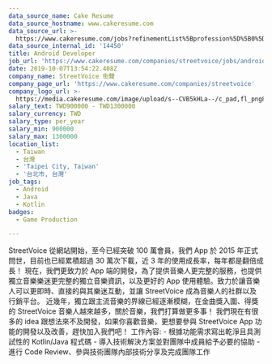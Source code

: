 ```yaml
---
data_source_name: Cake Resume
data_source_hostname: www.cakeresume.com
data_source_url: >-
  https://www.cakeresume.com/jobs?refinementList%5Bprofession%5D%5B0%5D=game-production&range%5Bsalary_range%5D%5Bmin%5D=1000000
data_source_internal_id: '14450'
title: Android Developer
job_url: 'https://www.cakeresume.com/companies/streetvoice/jobs/android-developer-senior'
date: 2019-10-07T13:54:22.408Z
company_name: StreetVoice 街聲
company_page_url: 'https://www.cakeresume.com/companies/streetvoice'
company_logo_url: >-
  https://media.cakeresume.com/image/upload/s--CVB5kHLa--/c_pad,fl_png8,h_200,w_200/v1570079491/usk1morkgo3c5dgqbtnq.png
salary_text: TWD900000 - TWD1300000
salary_currency: TWD
salary_type: per_year
salary_min: 900000
salary_max: 1300000
location_list:
  - Taiwan
  - 台灣
  - 'Taipei City, Taiwan'
  - '台北市, 台灣'
job_tags:
  - Android
  - Java
  - Kotlin
badges:
  - Game Production

---
```


StreetVoice 從網站開始，至今已經突破 100 萬會員，我們 App 於 2015 年正式問世，目前也已經累積超過 30 萬次下載，近 3 年的使用成長率，每年都是翻倍成長！ 現在，我們更致力於 App 端的開發，為了提供音樂人更完整的服務，也提供獨立音樂樂迷更完整的獨立音樂資訊，以及更好的 App 使用體驗。致力於讓音樂人可以更即時、直接的與其樂迷互動，並讓 StreetVoice 成為音樂人的社群以及行銷平台。 近幾年，獨立跟主流音樂的界線已經逐漸模糊，在金曲獎入圍、得獎的 StreetVoice 音樂人越來越多，關於音樂，我們打算做更多事！ 我們現在有很多的 idea 跟想法來不及開發，如果你喜歡音樂，更想要參與 StreetVoice App 功能的開發以及改善，趕快加入我們吧！ 工作內容: - 根據功能需求寫出乾淨且具測試性的 Kotlin/Java 程式碼 - 導入技術解決方案並對團隊中成員給予必要的協助 - 進行 Code Review、參與技術團隊內部技術分享及完成團隊工作